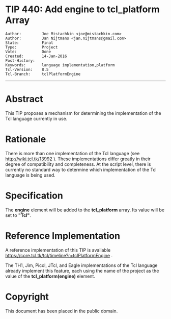 # TIP 440: Add engine to tcl_platform Array
	Author:         Joe Mistachkin <joe@mistachkin.com>
	Author:         Jan Nijtmans <jan.nijtmans@gmail.com>
	State:          Final
	Type:           Project
	Vote:           Done
	Created:        14-Jan-2016
	Post-History:   
	Keywords:       language implementation,platform
	Tcl-Version:    8.5
	Tcl-Branch:     tclPlatformEngine
-----

# Abstract

This TIP proposes a mechanism for determining the implementation of the Tcl
language currently in use.

# Rationale

There is more than one implementation of the Tcl language \(see
<http://wiki.tcl.tk/13992> \). These implementations differ greatly in their
degree of compatibility and completeness. At the script level, there is
currently no standard way to determine which implementation of the Tcl
language is being used.

# Specification

The **engine** element will be added to the **tcl\_platform** array. Its
value will be set to **"Tcl"**.

# Reference Implementation

A reference implementation of this TIP is available
<https://core.tcl.tk/tcl/timeline?r=tclPlatformEngine> .

The TH1, Jim, Picol, JTcl, and Eagle implementations of the Tcl language already
implement this feature, each using the name of the project as the value of
the **tcl\_platform\(engine\)** element.

# Copyright

This document has been placed in the public domain.

